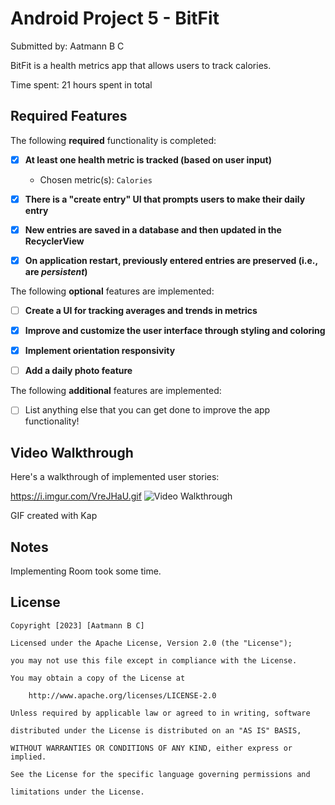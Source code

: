 # Android Project 5 - BitFit

Submitted by: Aatmann B C

BitFit is a health metrics app that allows users to track calories. 

Time spent: 21 hours spent in total

## Required Features

The following **required** functionality is completed:

- [x] **At least one health metric is tracked (based on user input)**

  - Chosen metric(s): `Calories`

- [x] **There is a "create entry" UI that prompts users to make their daily entry**

- [x] **New entries are saved in a database and then updated in the RecyclerView**

- [x] **On application restart, previously entered entries are preserved (i.e., are *persistent*)**

 

The following **optional** features are implemented:

- [ ] **Create a UI for tracking averages and trends in metrics**

- [x] **Improve and customize the user interface through styling and coloring**

- [x] **Implement orientation responsivity**

- [ ] **Add a daily photo feature**

The following **additional** features are implemented:

- [ ] List anything else that you can get done to improve the app functionality!

## Video Walkthrough

Here's a walkthrough of implemented user stories:

https://i.imgur.com/VreJHaU.gif
<img src='https://i.imgur.com/VreJHaU.gif' title='Video Walkthrough' width='' alt='Video Walkthrough' />

<!-- Replace this with whatever GIF tool you used! -->

GIF created with Kap  

<!-- Recommended tools:

[Kap](https://getkap.co/) for macOS

[ScreenToGif](https://www.screentogif.com/) for Windows

[peek](https://github.com/phw/peek) for Linux. -->

## Notes

Implementing Room took some time.

## License

    Copyright [2023] [Aatmann B C]

    Licensed under the Apache License, Version 2.0 (the "License");

    you may not use this file except in compliance with the License.

    You may obtain a copy of the License at

        http://www.apache.org/licenses/LICENSE-2.0

    Unless required by applicable law or agreed to in writing, software

    distributed under the License is distributed on an "AS IS" BASIS,

    WITHOUT WARRANTIES OR CONDITIONS OF ANY KIND, either express or implied.

    See the License for the specific language governing permissions and

    limitations under the License.
